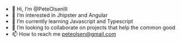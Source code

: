 - 👋 Hi, I’m @PeteOlsenIII
- 👀 I’m interested in Jhipster and Angular
- 🌱 I’m currently learning Javascript and Typescript
- 💞️ I’m looking to collaborate on projects that help the common good
- 📫 How to reach me peteolsen@gmail.com

<!---
PeteOlsenIII/PeteOlsenIII is a ✨ special ✨ repository because its `README.md` (this file) appears on your GitHub profile.
You can click the Preview link to take a look at your changes.
--->
